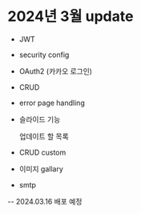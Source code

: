 # 2024년 3월 update 
- JWT
- security config
- OAuth2 (카카오 로그인)
- CRUD
- error page handling
- 슬라이드 기능

  업데이트 할 목록
- CRUD custom
- 이미지 gallary
- smtp 


-- 2024.03.16 배포 예정